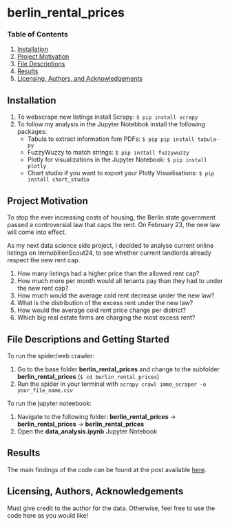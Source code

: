# berlin_rental_prices

### Table of Contents

1. [Installation](#installation)
2. [Project Motivation](#motivation)
3. [File Descriptions](#files)
4. [Results](#results)
5. [Licensing, Authors, and Acknowledgements](#licensing)

## Installation <a name="installation"></a>

1) To webscrape new listings install Scrapy:  `$ pip install scrapy`
2) To follow my analysis in the Jupyter Notebbok install the following packages:
    - Tabula to extract information fom PDFs: `$ pip pip install tabula-py`
    - FuzzyWuzzy to match strings: `$ pip install fuzzywuzzy`
    - Plotly for visualizations in the Jupyter Notebook: `$ pip install plotly`
    - Chart studio if you want to export your Plotly Visualisations: `$ pip install chart_studio`


## Project Motivation<a name="motivation"></a>

To stop the ever increasing costs of housing, the Berlin state government passed a controversial law that caps the rent. On February 23, the new law will come into effect.

As my next data science side project, I decided to analyse current online listings on ImmobilienScout24, to see whether current landlords already respect the new rent cap. 

1. How many listings had a higher price than the allowed rent cap?
2. How much more per month would all tenants pay than they had to under the new rent cap?
3. How much would the average cold rent decrease under the new law?
4. What is the distribution of the excess rent under the new law?
5. How would the average cold rent price change per district?
6. Which big real estate firms are charging the most excess rent?

## File Descriptions and Getting Started <a name="files"></a>

To run the spider/web crawler:
1) Go to the base folder **berlin_rental_prices** and change to the subfolder **berlin_rental_prices** (`$ cd berlin_rental_prices`)
2) Run the spider in your terminal with `scrapy crawl immo_scraper -o your_file_name.csv`

To run the jupyter noteebook:
1) Navigate to the following folder:  **berlin_rental_prices** ->  **berlin_rental_prices** -> **berlin_rental_prices**
2) Open the **data_analysis.ipynb** Jupyter Notebook

## Results<a name="results"></a>

The main findings of the code can be found at the post available [here](https://medium.com/@felix.vemmer/1-week-until-the-berlin-rent-freeze-how-many-illegal-overpriced-offers-can-i-find-online-6e5511d49e5a).

## Licensing, Authors, Acknowledgements<a name="licensing"></a>

Must give credit to the author for the data. Otherwise, feel free to use the code here as you would like! 

